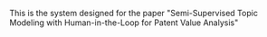 This is the system designed for the paper "Semi-Supervised Topic Modeling with Human-in-the-Loop for Patent Value Analysis"
